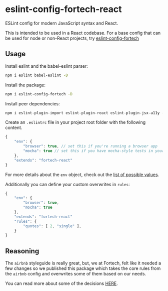 # eslint-config-fortech-react
ESLint config for modern JavaScript syntax and React.

This is intended to be used in a React codebase. For a base config that can be used for node or non-React projects, try [eslint-config-fortech](https://github.com/FortechRomania/eslint-config-fortech)

## Usage
Install eslint and the babel-eslint parser: 
```bash
npm i eslint babel-eslint -D
```

Install the package: 
```bash
npm i eslint-config-fortech -D
```

Install peer dependencies: 
```bash
npm i eslint-plugin-import eslint-plugin-react eslint-plugin-jsx-a11y -D
```

Create an `.eslintrc` file in your project root folder with the following content.
```javascript
{
    "env": {
        "browser": true, // set this if you're running a browser app
        "mocha": true // set this if you have mocha-style tests in your app folder
    },
    "extends": "fortech-react"
}
```

For more details about the `env` object, check out the [list of possible values](https://eslint.org/docs/user-guide/configuring#specifying-environments).

Additionally you can define your custom overwrites in `rules`:
```javascript
{
    "env": {
        "browser": true,
        "mocha": true
    },
    "extends": "fortech-react"
    "rules": {
        "quotes": [ 2, "single" ],
    }
}
```

## Reasoning
The `airbnb` styleguide is really great, but, we at Fortech, felt like it needed a few changes so we published this package which takes the core rules from the `airbnb` config and overwrites some of them based on our needs.

You can read more about some of the decisions [HERE](https://medium.freecodecamp.com/adding-some-air-to-the-airbnb-style-guide-3df40e31c57a#.jz912uw00).
